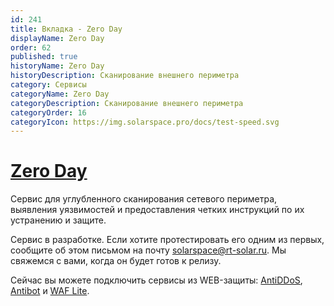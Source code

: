 ```yaml
---
id: 241
title: Вкладка - Zero Day
displayName: Zero Day
order: 62
published: true
historyName: Zero Day
historyDescription: Сканирование внешнего периметра
category: Сервисы
categoryName: Zero Day
categoryDescription: Сканирование внешнего периметра
categoryOrder: 16
categoryIcon: https://img.solarspace.pro/docs/test-speed.svg
---
```


# [Zero Day](zero-day)

Сервис для углубленного сканирования сетевого периметра, выявления уязвимостей и предоставления четких инструкций по их устранению и защите.

Сервис в разработке. Если хотите протестировать его одним из первых, сообщите об этом письмом на почту solarspace@rt-solar.ru. Мы свяжемся с вами, когда он будет готов к релизу.  

Сейчас вы можете подключить сервисы из WEB-защиты: [AntiDDoS]([217]), [Antibot]([216]) и [WAF Lite]([234]).